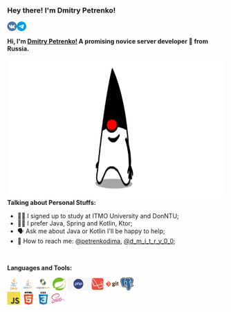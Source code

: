 ### Hey there! I'm Dmitry Petrenko!

<a href="https://vk.com/d_m_i_t_r_y_0_0">
  <img align="left" alt="Dmitry's vk.com" width="22px" src="https://github.com/petrenkodima/petrenkodima/blob/main/vk.svg" />
</a>
<a href="https://t.me/petrenkodima">
  <img align="left" alt="Dmitry's telegram" width="22px" src="https://github.com/petrenkodima/petrenkodima/blob/main/telegram.svg" />
</a>

<br />

#### Hi, I'm [Dmitry Petrenko!](https://t.me/petrenkodima) A promising novice server developer 🚀 from Russia.

  <img align="right" alt="GIF" src="https://github.com/petrenkodima/petrenkodima/blob/main/duke.gif?raw=true" width="500" height="320" />

**Talking about Personal Stuffs:**

- 👨‍💻 I signed up to study at ITMO University and DonNTU;
- 👨‍🏫 I prefer Java, Spring and Kotlin, Ktor;
- 🗣️ Ask me about Java or Kotlin I'll be happy to help;
- 📩 How to reach me: [@petrenkodima](https://t.me/petrenkodima), [@d_m_i_t_r_y_0_0](https://vk.com/d_m_i_t_r_y_0_0);
<br />

**Languages and Tools:**

<code><img height="30" src="https://raw.githubusercontent.com/github/explore/80688e429a7d4ef2fca1e82350fe8e3517d3494d/topics/java/java.png"></code>
<code><img height="30" src="https://github.com/petrenkodima/petrenkodima/blob/main/java-ee-logo.png"></code>
<code><img height="30" src="https://github.com/petrenkodima/petrenkodima/blob/main/hibernate.jpg"></code>
<code><img height="30" src="https://github.com/petrenkodima/petrenkodima/blob/main/ico-spring.svg"></code>
<code><img height="30" src="https://github.com/petrenkodima/petrenkodima/blob/main/php.png"></code>
<code><img height="30" src="https://github.com/petrenkodima/petrenkodima/blob/main/laravel.png"></code>
<code><img height="30" src="https://raw.githubusercontent.com/github/explore/80688e429a7d4ef2fca1e82350fe8e3517d3494d/topics/git/git.png"></code>
<code><img height="30" src="https://raw.githubusercontent.com/github/explore/80688e429a7d4ef2fca1e82350fe8e3517d3494d/topics/postgresql/postgresql.png">
</code>
<code><img height="30" src="https://raw.githubusercontent.com/github/explore/80688e429a7d4ef2fca1e82350fe8e3517d3494d/topics/javascript/javascript.png"></code>
<code><img height="30" src="https://raw.githubusercontent.com/github/explore/80688e429a7d4ef2fca1e82350fe8e3517d3494d/topics/html/html.png"></code>
<code><img height="30" src="https://raw.githubusercontent.com/github/explore/80688e429a7d4ef2fca1e82350fe8e3517d3494d/topics/css/css.png"></code>
<code><img height="30" src="https://raw.githubusercontent.com/github/explore/80688e429a7d4ef2fca1e82350fe8e3517d3494d/topics/sass/sass.png"></code>
